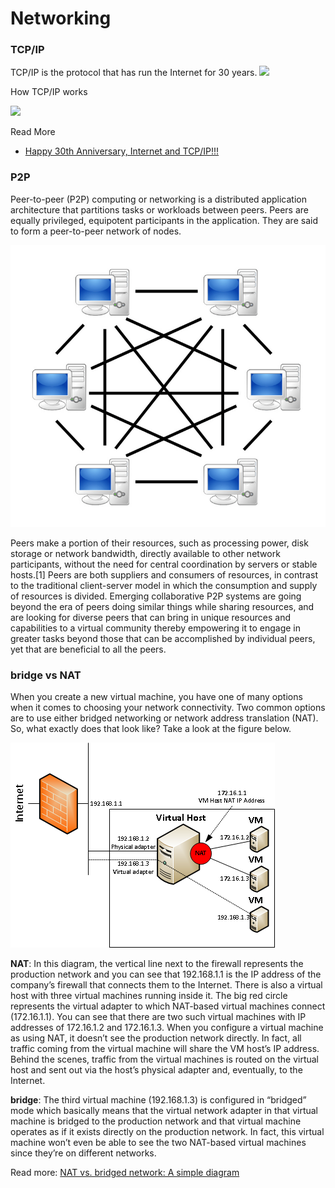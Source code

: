 # Networking

### TCP/IP

TCP/IP is the protocol that has run the Internet for 30 years.
![](http://www.hardwaresecrets.com/wp-content/uploads/433_011.gif)

How TCP/IP works

![](http://www.billslater.com/internet/how_tcp-ip_works_.jpg)

Read More

* [Happy 30th Anniversary, Internet and TCP/IP!!!](http://www.billslater.com/internet/)

### P2P

Peer-to-peer (P2P) computing or networking is a distributed application architecture that partitions tasks or workloads between peers. Peers are equally privileged, equipotent participants in the application. They are said to form a peer-to-peer network of nodes.

![](images\p2p.png)

Peers make a portion of their resources, such as processing power, disk storage or network bandwidth, directly available to other network participants, without the need for central coordination by servers or stable hosts.[1] Peers are both suppliers and consumers of resources, in contrast to the traditional client-server model in which the consumption and supply of resources is divided. Emerging collaborative P2P systems are going beyond the era of peers doing similar things while sharing resources, and are looking for diverse peers that can bring in unique resources and capabilities to a virtual community thereby empowering it to engage in greater tasks beyond those that can be accomplished by individual peers, yet that are beneficial to all the peers.

### bridge vs NAT

When you create a new virtual machine, you have one of many options when it comes to choosing your network connectivity.  Two common options are to use either bridged networking or network address translation (NAT).  So, what exactly does that look like?  Take a look at the figure below.

![](images\bridge_vs_nat.png)

**NAT**: In this diagram, the vertical line next to the firewall represents the production network and you can see that 192.168.1.1 is the IP address of the company’s firewall that connects them to the Internet. There is also a virtual host with three virtual machines running inside it.  The big red circle represents the virtual adapter to which NAT-based virtual machines connect (172.16.1.1).  You can see that there are two such virtual machines with IP addresses of 172.16.1.2 and 172.16.1.3.  When you configure a virtual machine as using NAT, it doesn’t see the production network directly.  In fact, all traffic coming from the virtual machine will share the VM host’s IP address.  Behind the scenes, traffic from the virtual machines is routed on the virtual host and sent out via the host’s physical adapter and, eventually, to the Internet.

**bridge**: The third virtual machine (192.168.1.3) is configured in “bridged” mode which basically means that the virtual network adapter in that virtual machine is bridged to the production network and that virtual machine operates as if it exists directly on the production network.  In fact, this virtual machine won’t even be able to see the two NAT-based virtual machines since they’re on different networks.

Read more: [NAT vs. bridged network: A simple diagram](http://techgenix.com/nat-vs-bridged-network-a-simple-diagram-178/)

